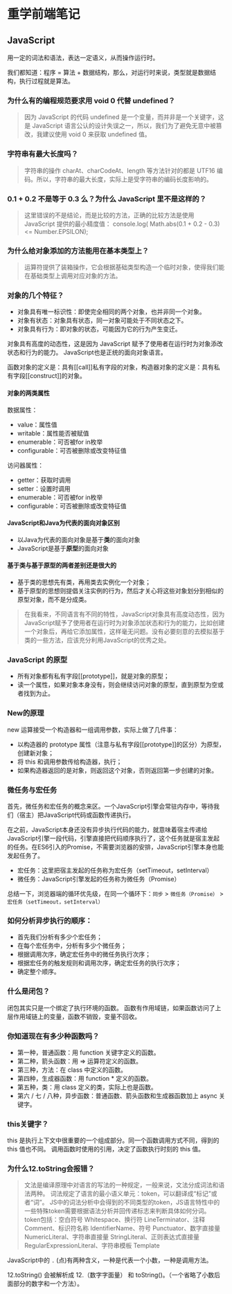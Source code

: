# 重学前端笔记

## JavaScript
用一定的词法和语法，表达一定语义，从而操作运行时。

我们都知道：程序 = 算法 + 数据结构，那么，对运行时来说，类型就是数据结构，执行过程就是算法。

### 为什么有的编程规范要求用 void 0 代替 undefined？
> 因为 JavaScript 的代码 undefined 是一个变量，而并非是一个关键字，这是 JavaScript 语言公认的设计失误之一，所以，我们为了避免无意中被篡改，我建议使用 void 0 来获取 undefined 值。

### 字符串有最大长度吗？
> 字符串的操作 charAt、charCodeAt、length 等方法针对的都是 UTF16 编码。所以，字符串的最大长度，实际上是受字符串的编码长度影响的。

### 0.1 + 0.2 不是等于 0.3 么？为什么 JavaScript 里不是这样的？
> 这里错误的不是结论，而是比较的方法，正确的比较方法是使用 JavaScript 提供的最小精度值： console.log( Math.abs(0.1 + 0.2 - 0.3) <= Number.EPSILON);

### 为什么给对象添加的方法能用在基本类型上？
> 运算符提供了装箱操作，它会根据基础类型构造一个临时对象，使得我们能在基础类型上调用对应对象的方法。

### 对象的几个特征？
* 对象具有唯一标识性：即使完全相同的两个对象，也并非同一个对象。
* 对象有状态：对象具有状态，同一对象可能处于不同状态之下。
* 对象具有行为：即对象的状态，可能因为它的行为产生变迁。

对象具有高度的动态性，这是因为 JavaScript 赋予了使用者在运行时为对象添改状态和行为的能力。
JavaScript也是正统的面向对象语言。

函数对象的定义是：具有[[call]]私有字段的对象，构造器对象的定义是：具有私有字段[[construct]]的对象。

#### 对象的两类属性

数据属性：

- value：属性值
- writable：属性能否被赋值
- enumerable：可否被for in枚举
- configurable：可否被删除或改变特征值

访问器属性：

- getter：获取时调用
- setter：设置时调用
- enumerable：可否被for in枚举
- configurable：可否被删除或改变特征值

#### JavaScript和Java为代表的面向对象区别
* 以Java为代表的面向对象是基于**类**的面向对象
* JavaScript是基于**原型**的面向对象

#### 基于类与基于原型的两者差别还是很大的

* 基于类的思想先有类，再用类去实例化一个对象；
* 基于原型的思想则提倡关注实例的行为，然后才关心将这些对象划分到相似的原型对象，而不是分成类。

> 在我看来，不同语言有不同的特性，JavaScript对象具有高度动态性，因为JavaScript赋予了使用者在运行时为对象添加状态和行为的能力，比如创建一个对象后，再给它添加属性，这样毫无问题。没有必要刻意的去模拟基于类的一些方法，应该充分利用JavaScript的优秀之处。

### JavaScript 的原型
* 所有对象都有私有字段[[prototype]]，就是对象的原型；
* 读一个属性，如果对象本身没有，则会继续访问对象的原型，直到原型为空或者找到为止。

### New的原理
new 运算接受一个构造器和一组调用参数，实际上做了几件事：

* 以构造器的 prototype 属性（注意与私有字段[[prototype]]的区分）为原型，创建新对象；
* 将 this 和调用参数传给构造器，执行；
* 如果构造器返回的是对象，则返回这个对象，否则返回第一步创建的对象。

### 微任务与宏任务

首先，微任务和宏任务的概念来区。一个JavaScript引擎会常驻内存中，等待我们（宿主）把JavaScript代码或函数传递执行。

在之前，JavaScript本身还没有异步执行代码的能力，就意味着宿主传递给JavaScript引擎一段代码，引擎直接把代码顺序执行了，这个任务就是宿主发起的任务。在ES6引入的Promise，不需要浏览器的安排，JavaScript引擎本身也能发起任务了。

- 宏任务：这里把宿主发起的任务称为宏任务（setTimeout，setInterval）
- 微任务：JavaScript引擎发起的任务称为微任务（Promise）

总结一下，浏览器端的循环优先级，在同一个循环下：`同步` > `微任务（Promise）` > `宏任务（setTimeout，setInterval）`

### 如何分析异步执行的顺序：
* 首先我们分析有多少个宏任务；
* 在每个宏任务中，分析有多少个微任务；
* 根据调用次序，确定宏任务中的微任务执行次序；
* 根据宏任务的触发规则和调用次序，确定宏任务的执行次序；
* 确定整个顺序。

### 什么是闭包？
闭包其实只是一个绑定了执行环境的函数。
函数有作用域链，如果函数访问了上层作用域链上的变量，函数不销毁，变量不回收。

### 你知道现在有多少种函数吗？
* 第一种，普通函数：用 function 关键字定义的函数。
* 第二种，箭头函数：用 => 运算符定义的函数。
* 第三种，方法：在 class 中定义的函数。
* 第四种，生成器函数：用 function * 定义的函数。
* 第五种，类：用 class 定义的类，实际上也是函数。
* 第六 / 七 / 八种，异步函数：普通函数、箭头函数和生成器函数加上 async 关键字。

### this关键字？
this 是执行上下文中很重要的一个组成部分。同一个函数调用方式不同，得到的 this 值也不同。
调用函数时使用的引用，决定了函数执行时刻的 this 值。

### 为什么12.toString会报错？

> 文法是编译原理中对语言的写法的一种规定，一般来说，文法分成词法和语法两种。
> 词法规定了语言的最小语义单元：token，可以翻译成“标记”或者“词”。
> JS中的词法分析中会得到的不同类型的token，JS语言特性中的一些特殊token需要根据语法分析并回传递标志来判断具体如何分词。
> token包括：空白符号 Whitespace、换行符 LineTerminator、注释 Comment、标识符名称 IdentifierName、符号 Punctuator、数字直接量 NumericLiteral、字符串直接量 StringLiteral、正则表达式直接量 RegularExpressionLiteral、字符串模板 Template

JavaScript中的 `.` (点)有两种含义，一种是代表一个小数，一种是调用方法。

12.toString() 会被解析成 12.（数字字面量） 和 toString()。（一个省略了小数后面部分的数字和一个方法）。



